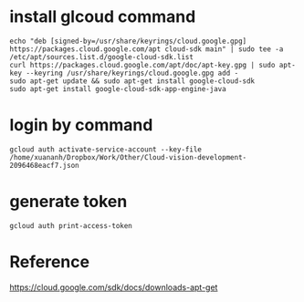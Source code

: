 # install glcoud command

```shell
echo "deb [signed-by=/usr/share/keyrings/cloud.google.gpg] https://packages.cloud.google.com/apt cloud-sdk main" | sudo tee -a /etc/apt/sources.list.d/google-cloud-sdk.list
curl https://packages.cloud.google.com/apt/doc/apt-key.gpg | sudo apt-key --keyring /usr/share/keyrings/cloud.google.gpg add -
sudo apt-get update && sudo apt-get install google-cloud-sdk
sudo apt-get install google-cloud-sdk-app-engine-java
```

# login by command

```shell
gcloud auth activate-service-account --key-file /home/xuananh/Dropbox/Work/Other/Cloud-vision-development-2096468eacf7.json
```

# generate token

```shell
gcloud auth print-access-token
```

# Reference

https://cloud.google.com/sdk/docs/downloads-apt-get